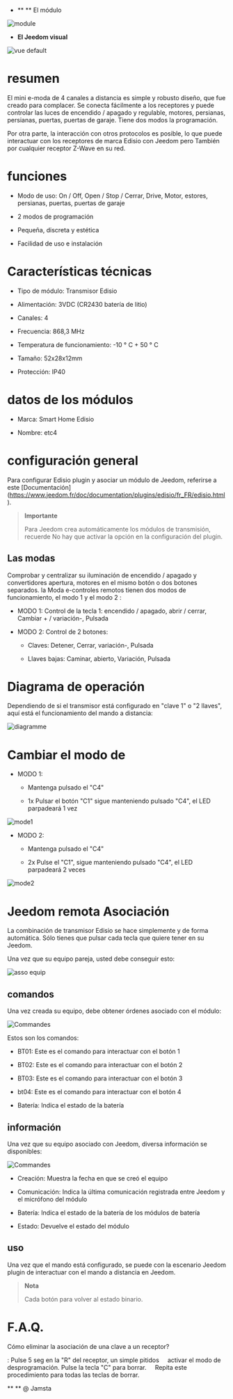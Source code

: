 -   ** ** El módulo

![module](../images/etc4/module.jpg)

-   **El Jeedom visual**

![vue default](../images/etc4/vue_default.jpg)

resumen
======

El mini e-moda de 4 canales a distancia es simple y robusto diseño,
que fue creado para complacer. Se conecta fácilmente a los receptores y
puede controlar las luces de encendido / apagado y regulable, motores,
persianas, persianas, puertas, puertas de garaje. Tiene dos modos
la programación.

Por otra parte, la interacción con otros protocolos es posible, lo que puede
interactuar con los receptores de marca Edisio con Jeedom pero
También por cualquier receptor Z-Wave en su red.

funciones
=========

-   Modo de uso: On / Off, Open / Stop / Cerrar, Drive,
    Motor, estores, persianas, puertas, puertas de garaje

-   2 modos de programación

-   Pequeña, discreta y estética

-   Facilidad de uso e instalación

Características técnicas
===========================

-   Tipo de módulo: Transmisor Edisio

-   Alimentación: 3VDC (CR2430 batería de litio)

-   Canales: 4

-   Frecuencia: 868,3 MHz

-   Temperatura de funcionamiento: -10 ° C + 50 ° C

-   Tamaño: 52x28x12mm

-   Protección: IP40

datos de los módulos
=================

-   Marca: Smart Home Edisio

-   Nombre: etc4

configuración general
======================

Para configurar Edisio plugin y asociar un módulo de Jeedom,
referirse a este
[Documentación] (https://www.jeedom.fr/doc/documentation/plugins/edisio/fr_FR/edisio.html).

> **Importante**
>
> Para Jeedom crea automáticamente los módulos de transmisión, recuerde
> No hay que activar la opción en la configuración del plugin.

Las modas
---------

Comprobar y centralizar su iluminación de encendido / apagado y convertidores
apertura, motores en el mismo botón o dos botones separados. la
Moda e-controles remotos tienen dos modos de funcionamiento, el modo 1 y el modo 2
:

-   MODO 1: Control de la tecla 1: encendido / apagado, abrir / cerrar,
    Cambiar + / variación-, Pulsada

-   MODO 2: Control de 2 botones:

    -   Claves: Detener, Cerrar, variación-, Pulsada

    -   Llaves bajas: Caminar, abierto, Variación, Pulsada

Diagrama de operación
===========================

Dependiendo de si el transmisor está configurado en "clave 1" o "2
llaves", aquí está el funcionamiento del mando a distancia:

![diagramme](../images/etc4/diagramme.jpg)

Cambiar el modo de
===============

-   MODO 1:

    -   Mantenga pulsado el "C4"

    -   1x Pulsar el botón "C1" sigue manteniendo pulsado
        "C4", el LED parpadeará 1 vez

![mode1](../images/etc4/mode1.jpg)

-   MODO 2:

    -   Mantenga pulsado el "C4"

    -   2x Pulse el "C1", sigue manteniendo pulsado
        "C4", el LED parpadeará 2 veces

![mode2](../images/etc4/mode2.jpg)

Jeedom remota Asociación
=======================================

La combinación de transmisor Edisio se hace simplemente y
de forma automática. Sólo tienes que pulsar cada tecla que
quiere tener en su Jeedom.

Una vez que su equipo pareja, usted debe conseguir esto:

![asso equip](../images/etc4/asso_equip.jpg)

comandos
---------

Una vez creada su equipo, debe obtener órdenes
asociado con el módulo:

![Commandes](../images/etc4/commandes.jpg)

Estos son los comandos:

-   BT01: Este es el comando para interactuar con el botón 1

-   BT02: Este es el comando para interactuar con el botón 2

-   BT03: Este es el comando para interactuar con el botón 3

-   bt04: Este es el comando para interactuar con el botón 4

-   Batería: Indica el estado de la batería

información
------------

Una vez que su equipo asociado con Jeedom, diversa información se
disponibles:

![Commandes](../images/etc4/infos.jpg)

-   Creación: Muestra la fecha en que se creó el equipo

-   Comunicación: Indica la última comunicación registrada entre
    Jeedom y el micrófono del módulo

-   Batería: Indica el estado de la batería de los módulos de batería

-   Estado: Devuelve el estado del módulo

uso
-----------

Una vez que el mando está configurado, se puede con la
escenario Jeedom plugin de interactuar con el mando a distancia en Jeedom.

> **Nota**
>
> Cada botón para volver al estado binario.

F.A.Q.
======

Cómo eliminar la asociación de una clave a un receptor?

: Pulse 5 seg en la "R" del receptor, un simple pitidos
    activar el modo de desprogramación. Pulse la tecla "C" para borrar.
    Repita este procedimiento para todas las teclas de borrar.

** ** @ Jamsta
